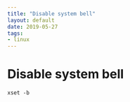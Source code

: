 ```yaml
---
title: "Disable system bell"
layout: default
date: 2019-05-27
tags:
- linux
---
```


# Disable system bell

    xset -b
